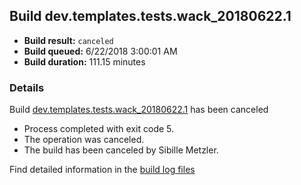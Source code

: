 ## Build dev.templates.tests.wack_20180622.1
- **Build result:** `canceled`
- **Build queued:** 6/22/2018 3:00:01 AM
- **Build duration:** 111.15 minutes
### Details
Build [dev.templates.tests.wack_20180622.1](https://winappstudio.visualstudio.com/web/build.aspx?pcguid=a4ef43be-68ce-4195-a619-079b4d9834c2&builduri=vstfs%3a%2f%2f%2fBuild%2fBuild%2f25913) has been canceled

+ Process completed with exit code 5.
+ The operation was canceled.
+ The build has been canceled by Sibille Metzler.

Find detailed information in the [build log files](https://uwpctdiags.blob.core.windows.net/buildlogs/dev.templates.tests.wack_20180622.1_logs.zip)
